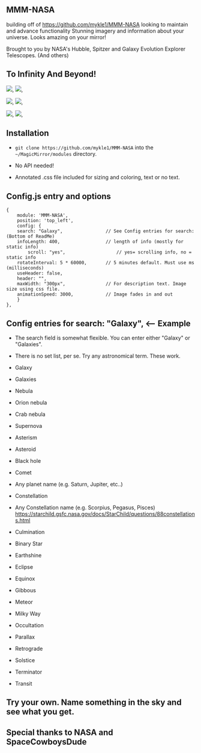 ## MMM-NASA
building off of https://github.com/mykle1/MMM-NASA 
looking to maintain and advance functionality
Stunning imagery and information about your universe. Looks amazing on your mirror!

Brought to you by NASA's Hubble, Spitzer and Galaxy Evolution Explorer Telescopes. (And others)

## To Infinity And Beyond!

![](pix/1.JPG), ![](pix/6.JPG),

![](pix/2.JPG), ![](pix/4.JPG),

![](pix/3.JPG), ![](pix/5.JPG),

## Installation

* `git clone https://github.com/mykle1/MMM-NASA` into the `~/MagicMirror/modules` directory.

* No API needed!

* Annotated .css file included for sizing and coloring, text or no text.

## Config.js entry and options

    {
        module: 'MMM-NASA',
        position: 'top_left',
        config: {
		search: "Galaxy",                // See Config entries for search: (Bottom of ReadMe)
		infoLength: 400,                 // length of info (mostly for static info)
            scroll: "yes",                   // yes= scrolling info, no = static info
		rotateInterval: 5 * 60000,       // 5 minutes default. Must use ms (milliseconds)
		useHeader: false,
		header: "",
		maxWidth: "300px",               // For description text. Image size using css file.
		animationSpeed: 3000,            // Image fades in and out
        }
    },
	

## Config entries for search: "Galaxy",  <-- Example

* The search field is somewhat flexible. You can enter either "Galaxy" or "Galaxies".
* There is no set list, per se. Try any astronomical term. These work.

* Galaxy
* Galaxies
* Nebula
* Orion nebula
* Crab nebula
* Supernova
* Asterism
* Asteroid
* Black hole
* Comet
* Any planet name (e.g. Saturn, Jupiter, etc..)
* Constellation
* Any Constellation name (e.g. Scorpius, Pegasus, Pisces) https://starchild.gsfc.nasa.gov/docs/StarChild/questions/88constellations.html
* Culmination
* Binary Star
* Earthshine
* Eclipse
* Equinox
* Gibbous
* Meteor
* Milky Way
* Occultation
* Parallax
* Retrograde
* Solstice
* Terminator
* Transit

## Try your own. Name something in the sky and see what you get.

## Special thanks to NASA and SpaceCowboysDude
